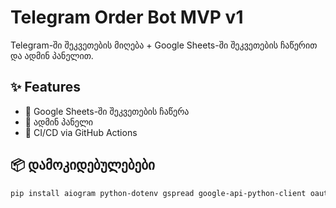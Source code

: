 # Telegram Order Bot MVP v1

Telegram-ში შეკვეთების მიღება + Google Sheets-ში შეკვეთების ჩაწერით და ადმინ პანელით.

## ✨ Features

- 📄 Google Sheets-ში შეკვეთების ჩაწერა
- 🔐 ადმინ პანელი
- 🧪 CI/CD via GitHub Actions

## 📦 დამოკიდებულებები

```bash
pip install aiogram python-dotenv gspread google-api-python-client oauth2client
